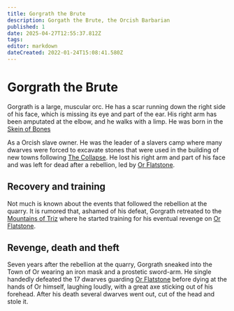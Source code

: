 ```yaml
---
title: Gorgrath the Brute
description: Gorgath the Brute, the Orcish Barbarian
published: 1
date: 2025-04-27T12:55:37.812Z
tags: 
editor: markdown
dateCreated: 2022-01-24T15:08:41.580Z
---
```


# Gorgrath the Brute
Gorgrath is a large, muscular orc. He has a scar running down the right side of his face, which is missing its eye and part of the ear. His right arm has been amputated at the elbow, and he walks with a limp. He was born in the [Skein of Bones](/geography/region/skein-of-bones.md)

As a Orcish slave owner. He was the leader of a slavers camp where many dwarves were forced to excavate stones that were used in the building of new towns following [The Collapse](/structure/chronological/event/the-collapse.md). He lost his right arm and part of his face and was left for dead after a rebellion, led by [Or Flatstone](/geography/settlement/city/city-of-or/local/or-flatstone.md).

## Recovery and training
Not much is known about the events that followed the rebellion at the quarry. It is rumored that, ashamed of his defeat, Gorgrath retreated to the [Mountains of Triz](/geography/landmark/mountains-of-triz.md) where he started training for his eventual revenge on [Or Flatstone](/geography/settlement/city/city-of-or/local/or-flatstone.md).

## Revenge, death and theft
Seven years after the rebellion at the quarry, Gorgrath sneaked into the Town of Or wearing an iron mask and a prostetic sword-arm. He single handedly defeated the 17 dwarves guarding [Or Flatstone](/geography/settlement/city/city-of-or/local/or-flatstone.md) before dying at the hands of Or himself, laughing loudly, with a great axe sticking out of his forehead. After his death several dwarves went out, cut of the head and stole it.
